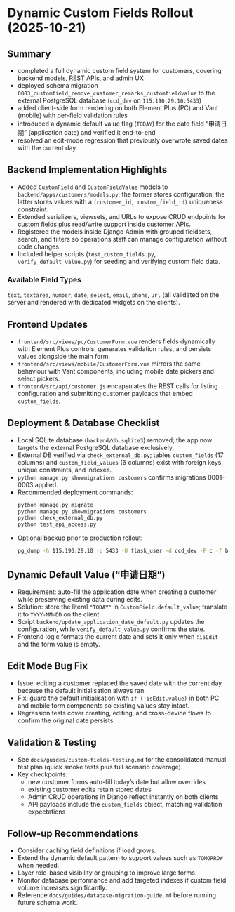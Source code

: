 # Dynamic Custom Fields Rollout (2025-10-21)

## Summary
- completed a full dynamic custom field system for customers, covering backend models, REST APIs, and admin UX
- deployed schema migration `0003_customfield_remove_customer_remarks_customfieldvalue` to the external PostgreSQL database (`ccd_dev` on `115.190.29.10:5433`)
- added client-side form rendering on both Element Plus (PC) and Vant (mobile) with per-field validation rules
- introduced a dynamic default value flag (`TODAY`) for the date field “申请日期” (application date) and verified it end-to-end
- resolved an edit-mode regression that previously overwrote saved dates with the current day

## Backend Implementation Highlights
- Added `CustomField` and `CustomFieldValue` models to `backend/apps/customers/models.py`; the former stores configuration, the latter stores values with a `(customer_id, custom_field_id)` uniqueness constraint.
- Extended serializers, viewsets, and URLs to expose CRUD endpoints for custom fields plus read/write support inside customer APIs.
- Registered the models inside Django Admin with grouped fieldsets, search, and filters so operations staff can manage configuration without code changes.
- Included helper scripts (`test_custom_fields.py`, `verify_default_value.py`) for seeding and verifying custom field data.

### Available Field Types
`text`, `textarea`, `number`, `date`, `select`, `email`, `phone`, `url` (all validated on the server and rendered with dedicated widgets on the clients).

## Frontend Updates
- `frontend/src/views/pc/CustomerForm.vue` renders fields dynamically with Element Plus controls, generates validation rules, and persists values alongside the main form.
- `frontend/src/views/mobile/CustomerForm.vue` mirrors the same behaviour with Vant components, including mobile date pickers and select pickers.
- `frontend/src/api/customer.js` encapsulates the REST calls for listing configuration and submitting customer payloads that embed `custom_fields`.

## Deployment & Database Checklist
- Local SQLite database (`backend/db.sqlite3`) removed; the app now targets the external PostgreSQL database exclusively.
- External DB verified via `check_external_db.py`; tables `custom_fields` (17 columns) and `custom_field_values` (6 columns) exist with foreign keys, unique constraints, and indexes.
- `python manage.py showmigrations customers` confirms migrations 0001–0003 applied.
- Recommended deployment commands:
  ```bash
  python manage.py migrate
  python manage.py showmigrations customers
  python check_external_db.py
  python test_api_access.py
  ```
- Optional backup prior to production rollout:
  ```bash
  pg_dump -h 115.190.29.10 -p 5433 -U flask_user -d ccd_dev -F c -f backup-2025-10-21.dump
  ```

## Dynamic Default Value (“申请日期”)
- Requirement: auto-fill the application date when creating a customer while preserving existing data during edits.
- Solution: store the literal `"TODAY"` in `CustomField.default_value`; translate it to `YYYY-MM-DD` on the client.
- Script `backend/update_application_date_default.py` updates the configuration, while `verify_default_value.py` confirms the state.
- Frontend logic formats the current date and sets it only when `!isEdit` and the form value is empty.

## Edit Mode Bug Fix
- Issue: editing a customer replaced the saved date with the current day because the default initialisation always ran.
- Fix: guard the default initialisation with `if (!isEdit.value)` in both PC and mobile form components so existing values stay intact.
- Regression tests cover creating, editing, and cross-device flows to confirm the original date persists.

## Validation & Testing
- See `docs/guides/custom-fields-testing.md` for the consolidated manual test plan (quick smoke tests plus full scenario coverage).
- Key checkpoints:
  - new customer forms auto-fill today’s date but allow overrides
  - existing customer edits retain stored dates
  - Admin CRUD operations in Django reflect instantly on both clients
  - API payloads include the `custom_fields` object, matching validation expectations

## Follow-up Recommendations
- Consider caching field definitions if load grows.
- Extend the dynamic default pattern to support values such as `TOMORROW` when needed.
- Layer role-based visibility or grouping to improve large forms.
- Monitor database performance and add targeted indexes if custom field volume increases significantly.
- Reference `docs/guides/database-migration-guide.md` before running future schema work.
